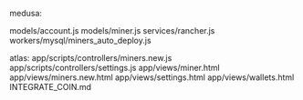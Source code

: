 medusa:

models/account.js
models/miner.js
services/rancher.js
workers/mysql/miners_auto_deploy.js

atlas:
app/scripts/controllers/miners.new.js
app/scripts/controllers/settings.js
app/views/miner.html
app/views/miners.new.html
app/views/settings.html
app/views/wallets.html
INTEGRATE_COIN.md
